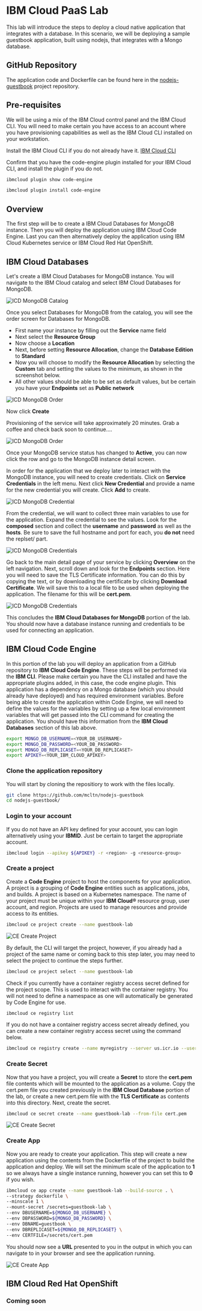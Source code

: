 # IBM Cloud PaaS Lab

This lab will introduce the steps to deploy a cloud native application that integrates with a database. In this scenario, we will be deploying a sample guestbook application, built using nodejs, that integrates with a Mongo database.

## GitHub Repository
The application code and Dockerfile can be found here in the [nodejs-guestbook](https://github.com/mcltn/nodejs-guestbook) project repository.

## Pre-requisites
We will be using a mix of the IBM Cloud control panel and the IBM Cloud CLI. You will need to make certain you have access to an account where you have provisioning capabilities as well as the IBM Cloud CLI installed on your workstation.

Install the IBM Cloud CLI if you do not already have it.
[IBM Cloud CLI](https://cloud.ibm.com/docs/cli?topic=cli-getting-started)

Confirm that you have the code-engine plugin installed for your IBM Cloud CLI, and install the plugin if you do not.
```bash
ibmcloud plugin show code-engine

ibmcloud plugin install code-engine
```

## Overview

The first step will be to create a IBM Cloud Databases for MongoDB instance. Then you will deploy the application using IBM Cloud Code Engine. Last you can then alternatively deploy the application using IBM Cloud Kubernetes service or IBM Cloud Red Hat OpenShift.

## IBM Cloud Databases

Let's create a IBM Cloud Databases for MongoDB instance. You will navigate to the IBM Cloud catalog and select IBM Cloud Databases for MongoDB.

![ICD MongoDB Catalog](catalog-icd-mongo.png)

Once you select Databases for MongoDB from the catalog, you will see the order screen for Databases for MongoDB.

- First name your instance by filling out the **Service** name field
- Next select the **Resource Group**
- Now choose a **Location**
- Next, before setting **Resource Allocation**, change the **Database Edition** to **Standard**
- Now you will choose to modify the **Resource Allocation** by selecting the **Custom** tab and setting the values to the minimum, as shown in the screenshot below.
- All other values should be able to be set as default values, but be certain you have your **Endpoints** set as **Public network**

![ICD MongoDB Order](icd-mongo-order.png)

Now click **Create**

Provisioning of the service will take approximately 20 minutes. Grab a coffee and check back soon to continue....

![ICD MongoDB Order](mongo-provisioning.png)

Once your MongoDB service status has changed to **Active**, you can now click the row and go to the MongoDB instance detail screen.

In order for the application that we deploy later to interact with the MongoDB instance, you will need to create credentials. Click on **Service Credentials** in the left menu. Next click **New Credential** and provide a name for the new credential you will create. Click **Add** to create.

![ICD MongoDB Credential](new-credential.png)

From the credential, we will want to collect three main variables to use for the application. Expand the credential to see the values. Look for the **composed** section and collect the **username** and **password** as well as the **hosts**. Be sure to save the full hostname and port for each, you **do not** need the replset/ part.

![ICD MongoDB Credentials](mongo-credentials-save.png)

Go back to the main detail page of your service by clicking **Overview** on the left navigation. Next, scroll down and look for the **Endpoints** section. Here you will need to save the TLS Certificate information. You can do this by copying the text, or by downloading the certificate by clicking **Download Certificate**. We will save this to a local file to be used when deploying the application. The filename for this will be **cert.pem**.

![ICD MongoDB Credentials](mongo-tls-cert.png)

This concludes the **IBM Cloud Databases for MongoDB** portion of the lab. You should now have a database instance running and credentials to be used for connecting an application.


## IBM Cloud Code Engine
In this portion of the lab you will deploy an application from a GitHub repository to **IBM Cloud Code Engine**. These steps will be performed via the **IBM CLI**. Please make certain you have the CLI installed and have the appropriate plugins added, in this case, the code engine plugin. This application has a dependency on a Mongo database (which you should already have deployed) and has required environment variables. Before being able to create the application within Code Engine, we will need to define the values for the variables by setting up a few local environment variables that will get passed into the CLI command for creating the application. You should have this information from the **IBM Cloud Databases** section of this lab above.

```bash
export MONGO_DB_USERNAME=<YOUR_DB_USERNAME>
export MONGO_DB_PASSWORD=<YOUR_DB_PASSWORD>
export MONGO_DB_REPLICASET=<YOUR_DB_REPLICASET>
export APIKEY=<YOUR_IBM_CLOUD_APIKEY>
```


### Clone the application repository
You will start by cloning the repositiory to work with the files locally.

```bash
git clone https://github.com/mcltn/nodejs-guestbook
cd nodejs-guestbook/
```

### Login to your account
If you do not have an API key defined for your account, you can login alternatively using your **IBMID**. Just be certain to target the appropriate account.

```bash
ibmcloud login --apikey ${APIKEY} -r <region> -g <resource-group>
```

### Create a project
Create a **Code Engine** project to host the components for your application. A project is a grouping of **Code Engine** entities such as applications, jobs, and builds. A project is based on a Kubernetes namespace. The name of your project must be unique within your **IBM Cloud®** resource group, user account, and region. Projects are used to manage resources and provide access to its entities.

```bash
ibmcloud ce project create --name guestbook-lab
```
![CE Create Project](ce-create-project.png)

By default, the CLI will target the project, however, if you already had a project of the same name or coming back to this step later, you may need to select the project to continue the steps further.

```bash
ibmcloud ce project select --name guestbook-lab
```

Check if you currently have a container registry access secret defined for the project scope. This is used to interact with the container registry. You will not need to define a namespace as one will automatically be generated by Code Engine for use.
```bash
ibmcloud ce registry list
```

If you do not have a container registry access secret already defined, you can create a new container registry access secret using the command below.
```bash
ibmcloud ce registry create --name myregistry --server us.icr.io --username iamapikey --password ${APIKEY}
```


### Create Secret
Now that you have a project, you will create a **Secret** to store the **cert.pem** file contents which will be mounted to the application as a volume. Copy the cert.pem file you created previously in the **IBM Cloud Database** portion of the lab, or create a new cert.pem file with the **TLS Certificate** as contents into this directory. Next, create the secret.

```bash
ibmcloud ce secret create --name guestbook-lab --from-file cert.pem
```
![CE Create Secret](ce-create-secret.png)

### Create App
Now you are ready to create your application. This step will create a new application using the contents from the Dockerfile of the project to build the application and deploy. We will set the minimum scale of the application to **1** so we always have a single instance running, however you can set this to **0** if you wish.

```bash
ibmcloud ce app create --name guestbook-lab --build-source . \
--strategy dockerfile \
--minscale 1 \
--mount-secret /secrets=guestbook-lab \
--env DBUSERNAME=${MONGO_DB_USERNAME} \
--env DBPASSWORD=${MONGO_DB_PASSWORD} \
--env DBNAME=guestbook \
--env DBREPLICASET=${MONGO_DB_REPLICASET} \
--env CERTFILE=/secrets/cert.pem
```
You should now see a **URL** presented to you in the output in which you can navigate to in your browser and see the application running.

![CE Create App](ce-create-app.png)


## IBM Cloud Red Hat OpenShift

### Coming soon